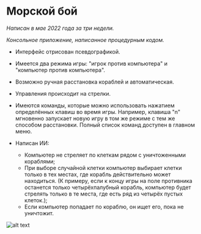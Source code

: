 # Морской бой

*Написан в мае 2022 года за три недели.*

*Консольное приложение, написанное процедурным кодом.*

* Интерфейс отрисован псевдографикой.

* Имеется два режима игры: "игрок против компьютера" и "компьютер против компьютера".

* Возможно ручная расстановка кораблей и автоматическая.

* Управления происходит на стрелки.

* Имеются команды, которые можно использовать нажатием определённых клавиш во время игры. Например, клавиша "n" мгновенно запускает новую игру в том же режиме с тем же способом расстановки. Полный список команд доступен в главном меню.

* Написан ИИ:
  * Компьютер не стреляет по клеткам рядом с уничтоженными кораблями;
  * При выборе случайной клетки компьютер выбирает клетки только в тех местах, где корабль действительно может находиться. (К примеру, если к концу игры на поле противника останется только четырёхпалубный корабль, компьютер будет стрелять только в те места, где есть ряд из четырёх пустых клеток.);
  * Если компьютер попадает по кораблю, он ищет его, пока не уничтожит.

![alt text]()
